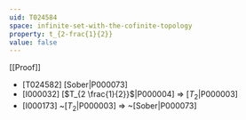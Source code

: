 ```yaml
---
uid: T024584
space: infinite-set-with-the-cofinite-topology
property: t_{2-frac{1}{2}}
value: false
---
```

[[Proof]]

* [T024582] [Sober|P000073]
* [I000032] [$T_{2 \frac{1}{2}}$|P000004] => [$T_2$|P000003]
* [I000173] ~[$T_2$|P000003] => ~[Sober|P000073]

